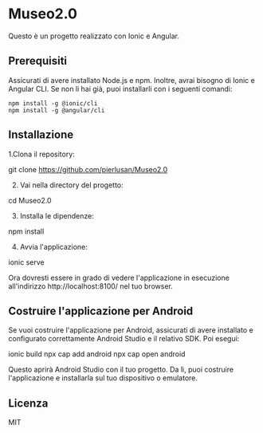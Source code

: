 # Museo2.0

Questo è un progetto realizzato con Ionic e Angular.

## Prerequisiti 

Assicurati di avere installato Node.js e npm. Inoltre, avrai bisogno di Ionic e Angular CLI. Se non li hai già, puoi installarli con i seguenti comandi:
```
npm install -g @ionic/cli
npm install -g @angular/cli
```

## Installazione

1.Clona il repository:

git clone https://github.com/pierlusan/Museo2.0

2. Vai nella directory del progetto:
   
cd Museo2.0

3. Installa le dipendenze:
   
npm install

4. Avvia l'applicazione:
   
ionic serve

Ora dovresti essere in grado di vedere l'applicazione in esecuzione all'indirizzo http://localhost:8100/ nel tuo browser.

## Costruire l'applicazione per Android

Se vuoi costruire l'applicazione per Android, assicurati di avere installato e configurato correttamente Android Studio e il relativo SDK. Poi esegui:

ionic build
npx cap add android
npx cap open android

Questo aprirà Android Studio con il tuo progetto. Da lì, puoi costruire l'applicazione e installarla sul tuo dispositivo o emulatore.

## Licenza

MIT
